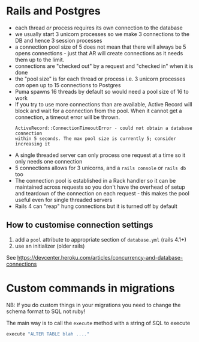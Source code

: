 # Rails and Postgres

* each thread _or_ process requires its own connection to the database
* we usually start 3 unicorn processes so we make 3 connections to the DB and
  hence 3 session processes
* a connection pool size of 5 does not mean that there will always be 5 opens
  connections - just that AR will create connections as it needs them up to the
  limit.
* connections are "checked out" by a request and "checked in" when it is done
* the "pool size" is for each thread or process i.e. 3 unicorn processes *can*
  open up to 15 connections to Postgres
* Puma spawns 16 threads by default so would need a pool size of 16 to work
* If you try to use more connections than are available, Active Record will
    block and wait for a connection from the pool. When it cannot get a
    connection, a timeout error will be thrown.
    ```
    ActiveRecord::ConnectionTimeoutError - could not obtain a database connection
    within 5 seconds. The max pool size is currently 5; consider increasing it
    ```
* A single threaded server can only process one request at a time so it only
  needs one connection
* 5 connections allows for 3 unicorns, and a `rails console` or `rails db` too
* The connection pool is established in a Rack handler so it can be maintained
  across requests so you don't have the overhead of setup and teardown of the
  connection on each request - this makes the pool useful even for single
  threaded servers
* Rails 4 can "reap" hung connections but it is turned off by default

## How to customise connection settings

1. add a `pool` attribute to appropriate section of `database.yml` (rails 4.1+)
2. use an initializer (older rails)

See https://devcenter.heroku.com/articles/concurrency-and-database-connections

# Custom commands in migrations

NB: If you do custom things in your migrations you need to change the schema format to SQL not ruby!

The main way is to call the `execute` method with a string of SQL to execute

```ruby
execute "ALTER TABLE blah ...."
```

